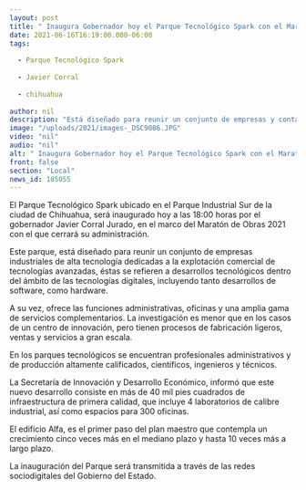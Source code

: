 ```yaml
---
layout: post
title: " Inaugura Gobernador hoy el Parque Tecnológico Spark con el Maratón de Obras 2021"
date: 2021-06-16T16:19:00.000-06:00
tags:
  
  - Parque Tecnológico Spark
  
  - Javier Corral
  
  - chihuahua
  
author: nil
description: "Está diseñado para reunir un conjunto de empresas y contará con profesionales administrativos y de producción altamente calificados, científicos, ingenieros y técnicos"
image: "/uploads/2021/images-_DSC9086.JPG"
video: "nil"
audio: "nil"
alt: " Inaugura Gobernador hoy el Parque Tecnológico Spark con el Maratón de Obras 2021"
front: false
section: "Local"
news_id: 185055
---
```


El Parque Tecnológico Spark ubicado en el Parque Industrial Sur de la ciudad de Chihuahua, será inaugurado hoy a las 18:00 horas por el gobernador Javier Corral Jurado, en el marco del Maratón de Obras 2021 con el que cerrará su administración.

 

Este parque, está diseñado para reunir un conjunto de empresas industriales de alta tecnología dedicadas a la explotación comercial de tecnologías avanzadas, éstas se refieren a desarrollos tecnológicos dentro del ámbito de las tecnologías digitales, incluyendo tanto desarrollos de software, como hardware.

 

A su vez, ofrece las funciones administrativas, oficinas y una amplia gama de servicios complementarios. La investigación es menor que en los casos de un centro de innovación, pero tienen procesos de fabricación ligeros, ventas y servicios a gran escala.

 

En los parques tecnológicos se encuentran profesionales administrativos y de producción altamente calificados, científicos, ingenieros y técnicos.

 

La Secretaría de Innovación y Desarrollo Económico, informó que este nuevo desarrollo consiste en más de 40 mil pies cuadrados de infraestructura de primera calidad, que incluye 4 laboratorios de calibre industrial, así como espacios para 300 oficinas.

 

El edificio Alfa, es el primer paso del plan maestro que contempla un crecimiento cinco veces más en el mediano plazo y hasta 10 veces más a largo plazo.

 

La inauguración del Parque será transmitida a través de las redes sociodigitales del Gobierno del Estado.